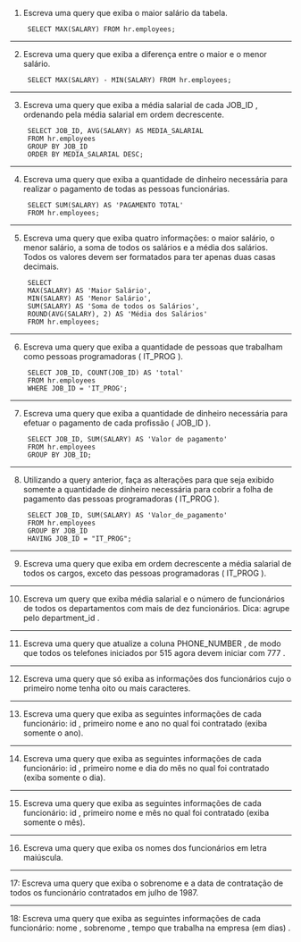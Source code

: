 1. Escreva uma query que exiba o maior salário da tabela.

		SELECT MAX(SALARY) FROM hr.employees;
	
-------------------------------------------------------------------------------------------------------------------	
2. Escreva uma query que exiba a diferença entre o maior e o menor salário.

		SELECT MAX(SALARY) - MIN(SALARY) FROM hr.employees;
	
-------------------------------------------------------------------------------------------------------------------	
3. Escreva uma query que exiba a média salarial de cada JOB_ID , ordenando pela média salarial em ordem decrescente.

		SELECT JOB_ID, AVG(SALARY) AS MEDIA_SALARIAL
		FROM hr.employees
		GROUP BY JOB_ID
		ORDER BY MEDIA_SALARIAL DESC;
	
-------------------------------------------------------------------------------------------------------------------	
4. Escreva uma query que exiba a quantidade de dinheiro necessária para realizar o pagamento de todas as pessoas funcionárias.

		SELECT SUM(SALARY) AS 'PAGAMENTO TOTAL'
		FROM hr.employees;
	
-------------------------------------------------------------------------------------------------------------------
5. Escreva uma query que exiba quatro informações: o maior salário, o menor salário, a soma de todos os salários e a média dos salários. Todos os valores devem ser formatados para ter apenas duas casas decimais.

		SELECT 
		MAX(SALARY) AS 'Maior Salário', 
		MIN(SALARY) AS 'Menor Salário', 
		SUM(SALARY) AS 'Soma de todos os Salários', 
		ROUND(AVG(SALARY), 2) AS 'Média dos Salários'
		FROM hr.employees;
	
-------------------------------------------------------------------------------------------------------------------	
6. Escreva uma query que exiba a quantidade de pessoas que trabalham como pessoas programadoras ( IT_PROG ).

		SELECT JOB_ID, COUNT(JOB_ID) AS 'total'
		FROM hr.employees
		WHERE JOB_ID = 'IT_PROG';
	
-------------------------------------------------------------------------------------------------------------------
7. Escreva uma query que exiba a quantidade de dinheiro necessária para efetuar o pagamento de cada profissão ( JOB_ID ).

		SELECT JOB_ID, SUM(SALARY) AS 'Valor de pagamento'
		FROM hr.employees
		GROUP BY JOB_ID;
	
-------------------------------------------------------------------------------------------------------------------
8. Utilizando a query anterior, faça as alterações para que seja exibido somente a quantidade de dinheiro necessária para cobrir a folha de pagamento das pessoas programadoras ( IT_PROG ).

		SELECT JOB_ID, SUM(SALARY) AS 'Valor_de_pagamento'
		FROM hr.employees
		GROUP BY JOB_ID
		HAVING JOB_ID = "IT_PROG";
	
-------------------------------------------------------------------------------------------------------------------
9. Escreva uma query que exiba em ordem decrescente a média salarial de todos os cargos, exceto das pessoas programadoras ( IT_PROG ).


	
-------------------------------------------------------------------------------------------------------------------	
10. Escreva um query que exiba média salarial e o número de funcionários de todos os departamentos com mais de dez funcionários. Dica: agrupe pelo department_id .


	
-------------------------------------------------------------------------------------------------------------------	
11. Escreva uma query que atualize a coluna PHONE_NUMBER , de modo que todos os telefones iniciados por 515 agora devem iniciar com 777 .


	
-------------------------------------------------------------------------------------------------------------------	
12. Escreva uma query que só exiba as informações dos funcionários cujo o primeiro nome tenha oito ou mais caracteres.


	
-------------------------------------------------------------------------------------------------------------------	
13. Escreva uma query que exiba as seguintes informações de cada funcionário: id , primeiro nome e ano no qual foi contratado (exiba somente o ano).


	
-------------------------------------------------------------------------------------------------------------------	
14. Escreva uma query que exiba as seguintes informações de cada funcionário: id , primeiro nome e dia do mês no qual foi contratado (exiba somente o dia).


	
-------------------------------------------------------------------------------------------------------------------	
15. Escreva uma query que exiba as seguintes informações de cada funcionário: id , primeiro nome e mês no qual foi contratado (exiba somente o mês).


	
-------------------------------------------------------------------------------------------------------------------	
16. Escreva uma query que exiba os nomes dos funcionários em letra maiúscula.


	
-------------------------------------------------------------------------------------------------------------------	
17: Escreva uma query que exiba o sobrenome e a data de contratação de todos os funcionário contratados em julho de 1987.


	
-------------------------------------------------------------------------------------------------------------------	
18: Escreva uma query que exiba as seguintes informações de cada funcionário: nome , sobrenome , tempo que trabalha na empresa (em dias) .

	


